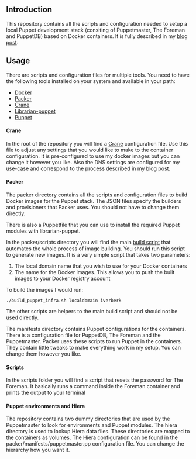 ## Introduction

This repository contains all the scripts and configuration needed to setup a local Puppet development stack (consiting of Puppetmaster, The Foreman and PuppetDB) based on Docker containers. It is fully described in my [blog post](http://www.ivoverberk.nl/docker-tutorial-puppet-and-the-foreman/).

## Usage

There are scripts and configuration files for multiple tools. You need to have the following tools installed on your system and available in your path:

* [Docker](https://www.docker.com/)
* [Packer](https://www.packer.io/)
* [Crane](https://github.com/michaelsauter/crane)
* [Librarian-puppet](https://github.com/rodjek/librarian-puppet)
* [Puppet](http://puppetlabs.com/)

#### Crane

In the root of the repository you will find a [Crane](https://github.com/michaelsauter/crane) configuration file. Use this file to adjust any settings that you would like to make to the container configuration. It is pre-configured to use my docker images but you can change it however you like. Also the DNS settings are configured for my use-case and correspond to the process described in my blog post.

#### Packer

The packer directory contains all the scripts and configuration files to build Docker images for the Puppet stack. The JSON files specify the builders and provisioners that Packer uses. You should not have to change them directly.

There is also a Puppetfile that you can use to install the required Puppet modules with librarian-puppet.

In the packer/scripts directory you will find the main [build script](https://github.com/iverberk/puppet-infra-docker/blob/master/packer/scripts/build_puppet_infra.sh) that automates the whole process of image building. You should run this script to generate new images. It is a very simple script that takes two parameters:

1. The local domain name that you wish to use for your Docker containers
2. The name for the Docker images. This allows you to push the built images to your Docker registry account

To build the images I would run:

```./build_puppet_infra.sh localdomain iverberk```

The other scripts are helpers to the main build script and should not be used directly.

The manifests directory contains Puppet configurations for the containers. There is a configuration file for PuppetDB, The Foreman and the Puppetmaster. Packer uses these scripts to run Puppet in the containers. They contain little tweaks to make everything work in my setup. You can change them however you like.

#### Scripts

In the scripts folder you will find a script that resets the password for The Foreman. It basically runs a command inside the Foreman container and prints the output to your terminal

#### Puppet environments and Hiera

The repository contains two dummy directories that are used by the Puppetmaster to look for environments and Puppet modules. The hiera directory is used to lookup Hiera data files. These directories are mapped to the containers as volumes. The Hiera configuration can be found in the packer/manifests/puppetmaster.pp configuration file. You can change the hierarchy how you want it.

